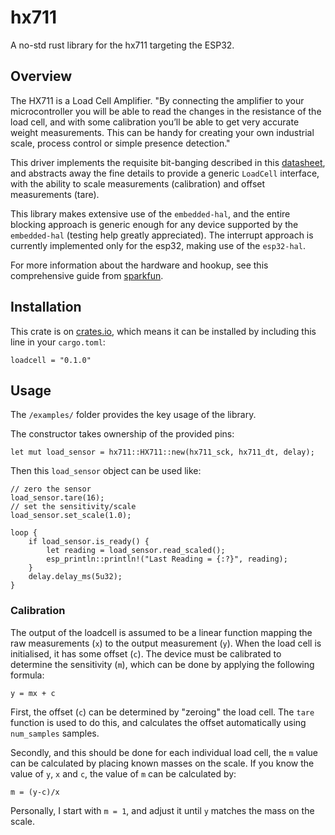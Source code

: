 # hx711
A no-std rust library for the hx711 targeting the ESP32.

## Overview

The HX711 is a Load Cell Amplifier. "By connecting the amplifier to your microcontroller you will be able to read the changes in the resistance of the load cell, and with some calibration you’ll be able to get very accurate weight measurements. This can be handy for creating your own industrial scale, process control or simple presence detection." 

This driver implements the requisite bit-banging described in this [datasheet](https://cdn.sparkfun.com/assets/b/f/5/a/e/hx711F_EN.pdf?_gl=1*1yuadp6*_ga*MTY0Mzk3NTc1MS4xNjkxMzU4OTYx*_ga_T369JS7J9N*MTcwMjU4MzgzMC4xNi4wLjE3MDI1ODM4MzAuNjAuMC4w), and abstracts away the fine details to provide a generic `LoadCell` interface, with the ability to scale measurements (calibration) and offset measurements (tare).

This library makes extensive use of the `embedded-hal`, and the entire blocking approach is generic enough for any device supported by the `embedded-hal` (testing help greatly appreciated). The interrupt approach is currently implemented only for the esp32, making use of the `esp32-hal`.

For more information about the hardware and hookup, see this comprehensive guide from [sparkfun](https://www.sparkfun.com/products/13879).

## Installation

This crate is on [crates.io](https://crates.io/crates/loadcell), which means it can be installed by including this line in your `cargo.toml`:

```
loadcell = "0.1.0"
```

## Usage

The `/examples/` folder provides the key usage of the library.

The constructor takes ownership of the provided pins:

```
let mut load_sensor = hx711::HX711::new(hx711_sck, hx711_dt, delay);
```

Then this `load_sensor` object can be used like:
```
// zero the sensor
load_sensor.tare(16);
// set the sensitivity/scale
load_sensor.set_scale(1.0);

loop {
    if load_sensor.is_ready() {
        let reading = load_sensor.read_scaled();
        esp_println::println!("Last Reading = {:?}", reading);
    }
    delay.delay_ms(5u32);
}
```

### Calibration

The output of the loadcell is assumed to be a linear function mapping the raw measurements (`x`) to the output measurement (`y`). When the load cell is initialised, it has some offset (`c`). The device must be calibrated to determine the sensitivity (`m`), which can be done by applying the following formula:

```
y = mx + c
```

First, the offset (`c`) can be determined by "zeroing" the load cell. The `tare` function is used to do this, and calculates the offset automatically using `num_samples` samples.

Secondly, and this should be done for each individual load cell, the `m` value can be calculated by placing known masses on the scale. If you know the value of `y`, `x` and `c`, the value of `m` can be calculated by:

```
m = (y-c)/x
```

Personally, I start with `m = 1`, and adjust it until `y` matches the mass on the scale. 


